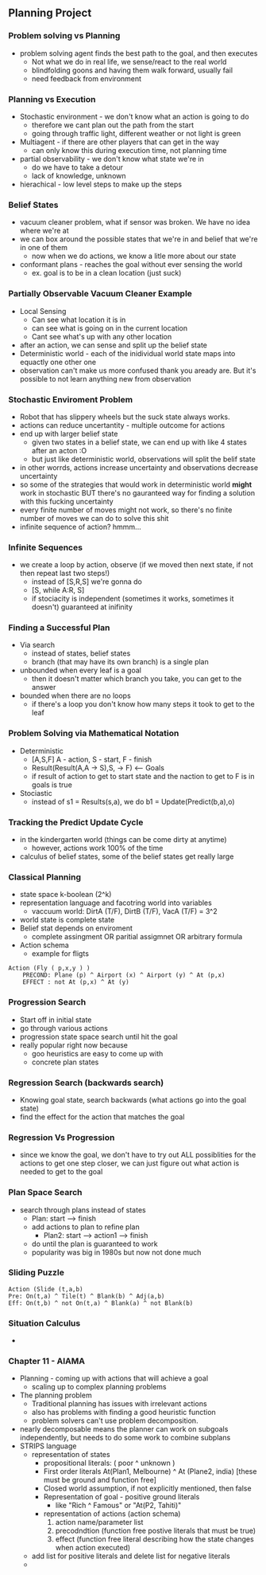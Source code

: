 ## Planning Project 

### Problem solving vs Planning
  * problem solving agent finds the best path to the goal, and then executes 
    * Not what we do in real life, we sense/react to the real world 
    * blindfolding goons and having them walk forward, usually fail 
    * need feedback from environment 

### Planning vs Execution
  * Stochastic environment - we don't know what an action is going to do
    * therefore we cant plan out the path from the start 
    * going through traffic light, different weather or not light is green
  * Multiagent - if there are other players that can get in the way 
    * can only know this during execution time, not planning time
  * partial observability - we don't know what state we're in 
    * do we have to take a detour 
    * lack of knowledge, unknown 
  * hierachical - low level steps to make up the steps 

### Belief States
  * vacuum cleaner problem, what if sensor was broken. We have no idea where we're at
  * we can box around the possible states that we're in and belief that we're in one of
    them 
    * now when we do actions, we know a litle more about our state 
  * conformant plans - reaches the goal without ever sensing the world 
    * ex. goal is to be in a clean location (just suck) 

### Partially Observable Vacuum Cleaner Example
  * Local Sensing
    * Can see what location it is in 
    * can see what is going on in the current location
    * Cant see what's up with any other location 
  * after an action, we can sense and split up the belief state  
  * Deterministic world - each of the inidividual world state maps into equactly one other
    one 
  * observation can't make us more confused thank you aready are. But it's possible to not
    learn anything new from observation

### Stochastic Enviroment Problem
  * Robot that has slippery wheels but the suck state always works.
  * actions can reduce uncertantity - multiple outcome for actions 
  * end up with larger belief state
    * given two states in a belief state, we can end up with like 4 states after an acton
      :O 
    * but just like deterministic world, observations will split the belif state
  * in other worrds, actions increase uncertainty and observations decrease uncertainty 
  * so some of the strategies that would work in deterministic world __might__ work in
    stochastic BUT there's no gauranteed way for finding a solution with this fucking
    uncertainty 
  * every finite number of moves might not work, so there's no finite number of moves we
    can do to solve this shit
  * infinite sequence of action? hmmm... 

### Infinite Sequences
  * we create a loop by action, observe (if we moved then next state, if not then repeat
    last two steps!) 
    * instead of [S,R,S] we're gonna do
    * [S, while A:R, S]
    * if stociacity is independent (sometimes it works, sometimes it doesn't) guaranteed at inifinity 

### Finding a Successful Plan
  * Via search 
    * instead of states, belief states 
    * branch (that may have its own branch) is a single plan 
  * unbounded when every leaf is a goal
    * then it doesn't matter which branch you take, you can get to the answer
  * bounded when there are no loops 
    * if there's a loop you don't know how many steps it took to get to the leaf 

### Problem Solving via Mathematical Notation
  * Deterministic
    * [A,S,F] A - action, S - start, F - finish 
    * Result(Result(A,A -> S),S, -> F) <-- Goals
    * if result of action to get to start state and the naction to get to F is in goals is
    true
  * Stociastic
    * instead of s1 = Results(s,a), we do b1 = Update(Predict(b,a),o) 

### Tracking the Predict Update Cycle
  * in the kindergarten world (things can be come dirty at anytime)
    * however, actions work 100% of the time
  * calculus of belief states, some of the belief states get really large 
 
### Classical Planning
  * state space k-boolean (2^k) 
  * representation language and facotring world into variables
    * vaccuum world: DirtA (T/F), DirtB (T/F), VacA (T/F) = 3^2 
  * world state is complete state 
  * Belief stat depends on enviroment 
    * complete assingment OR paritial assigmnet OR arbitrary formula
  * Action schema
    * example for fligts 
~~~
Action (Fly ( p,x,y ) )
    PRECOND: Plane (p) ^ Airport (x) ^ Airport (y) ^ At (p,x)
    EFFECT : not At (p,x) ^ At (y) 
~~~
 
### Progression Search
  * Start off in initial state 
  * go through various actions
  * progression state space search until hit the goal 
  * really popular right now because
    * goo heuristics are easy to come up with 
    * concrete plan states 
 
### Regression Search (backwards search)
  * Knowing goal state, search backwards (what actions go into the goal state)
  * find the effect for the action that matches the goal 

### Regression Vs Progression
  * since we know the goal, we don't have to try out ALL possiblities for the actions to get one
    step closer, we can just figure out what action is needed to get to the goal
 
### Plan Space Search
  * search through plans instead of states 
    * Plan: start --> finish 
    * add actions to plan to refine plan
      * Plan2: start --> action1 --> finish 
    * do until the plan is guaranteed to work
    * popularity was big in 1980s but now not done much 
 
### Sliding Puzzle
~~~
Action (Slide (t,a,b)
Pre: On(t,a) ^ Tile(t) ^ Blank(b) ^ Adj(a,b)
Eff: On(t,b) ^ not On(t,a) ^ Blank(a) ^ not Blank(b)
~~~
 
### Situation Calculus
  *
 

### Chapter 11 - AIAMA
  * Planning - coming up with actions that will achieve a goal
    * scaling up to complex planning problems 
  * The planning problem 
    * Traditional planning has issues with irrelevant actions 
    * also has problems with finding a good heuristic function 
    * problem solvers can't use problem decomposition.
  * nearly decomposable means the planner can work on subgoals independently, but needs to do some work to combine subplans 
  * STRIPS language 
    * representation of states
      - propositional literals: ( poor ^ unknown ) 
      - First order literals At(Plan1, Melbourne) ^ At (Plane2, india) [these must be ground and function free]
      - Closed world assumption, if not explicitly mentioned, then false 
      - Representation of goal - positive ground literals
        * like "Rich ^ Famous" or "At(P2, Tahiti)"
      - representation of actions (action schema) 
        1. action name/parameter list 
        2. precodndtion (function free postive literals that must be true) 
        3. effect (function free literal describing how the state changes when action executed) 
    * add list for positive literals and delete list for negative literals 
    * 
      



















































